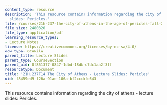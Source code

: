 ```yaml
---
content_type: resource
description: 'This resource contains information regarding the city of athens - lecture
  slides: Pericles.'
file: /courses/21h-237-the-city-of-athens-in-the-age-of-pericles-fall-2014/f8459ed9f26a91ae106abf2cccbfe543_MIT21H_237F14_Pericles.pdf
file_size: 2480320
file_type: application/pdf
learning_resource_types:
- Lecture Notes
license: https://creativecommons.org/licenses/by-nc-sa/4.0/
ocw_type: OCWFile
parent_title: Lecture Slides
parent_type: CourseSection
parent_uid: 8f851377-0847-1dbd-18db-c7dc1aa2f3ff
resourcetype: Document
title: '21H.237F14 The City of Athens - Lecture Slides: Pericles'
uid: f8459ed9-f26a-91ae-106a-bf2cccbfe543
---
```

This resource contains information regarding the city of athens - lecture slides: Pericles.